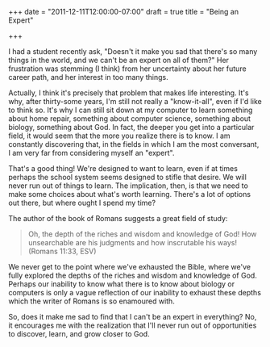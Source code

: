 +++
date = "2011-12-11T12:00:00-07:00"
draft = true
title = "Being an Expert"

+++

I had a student recently ask, "Doesn't it make you sad that there's so many things in the world, and we can't be an expert on all of them?"  Her frustration was stemming (I think) from her uncertainty about her future career path, and her interest in too many things.

Actually, I think it's precisely that problem that makes life interesting.  It's why, after thirty-some years, I'm still not really a "know-it-all", even if I'd like to think so.  It's why I can still sit down at my computer to learn something about home repair, something about computer science, something about biology, something about God. <!--more--> In fact, the deeper you get into a particular field, it would seem that the more you realize there is to know.  I am constantly discovering that, in the fields in which I am the most conversant, I am very far from considering myself an "expert".

That's a good thing!  We're designed to want to learn, even if at times perhaps the school system seems designed to stifle that desire.  We will never run out of things to learn.  The implication, then, is that we need to make some choices about what's worth learning.  There's a lot of options out there, but where ought I spend my time?

The author of the book of Romans suggests a great field of study:

> Oh, the depth of the riches and wisdom and knowledge of God! How unsearchable are his judgments and how inscrutable his ways! (Romans 11:33, ESV)

We never get to the point where we've exhausted the Bible, where we've fully explored the depths of the riches and wisdom and knowledge of God.  Perhaps our inability to know what there is to know about biology or computers is only a vague reflection of our inability to exhaust these depths which the writer of Romans is so enamoured with.

So, does it make me sad to find that I can't be an expert in everything?  No, it encourages me with the realization that I'll never run out of opportunities to discover, learn, and grow closer to God.
